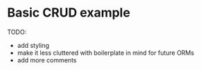 # Basic CRUD example

TODO:
- add styling
- make it less cluttered with boilerplate in mind for future ORMs
- add more comments